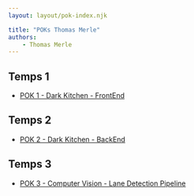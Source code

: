 ```yaml
---
layout: layout/pok-index.njk

title: "POKs Thomas Merle"
authors:
    - Thomas Merle
---
```


## Temps 1

- [POK 1 - Dark Kitchen - FrontEnd](./temps-1)

## Temps 2

- [POK 2 - Dark Kitchen - BackEnd](./temps-2)

## Temps 3

- [POK 3 - Computer Vision - Lane Detection Pipeline](./temps-3)
  
